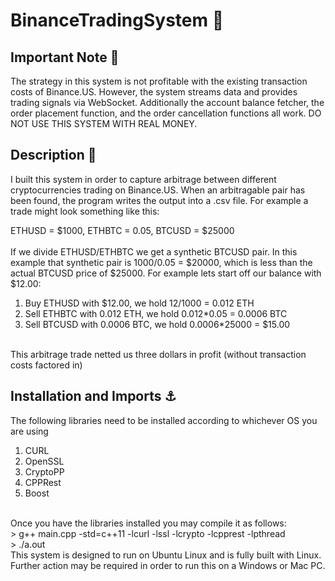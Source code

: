 # BinanceTradingSystem :game_die:

## Important Note :memo:
The strategy in this system is not profitable with the existing transaction costs of Binance.US. However, the system streams data and provides trading signals via WebSocket. Additionally the account balance fetcher, the order placement function, and the order cancellation functions all work. DO NOT USE THIS SYSTEM WITH REAL MONEY.

## Description :red_circle:
I built this system in order to capture arbitrage between different cryptocurrencies trading on Binance.US. When an arbitragable pair has been found, the program writes the output into a .csv file. For example a trade might look something like this:
<br/>

ETHUSD = $1000, ETHBTC = 0.05, BTCUSD = $25000
<br/>
<br/>
If we divide ETHUSD/ETHBTC we get a synthetic BTCUSD pair. In this example that synthetic pair is 1000/0.05 = $20000, which is less than the actual BTCUSD price of $25000. For example lets start off our balance with $12.00:
<br/>
1. Buy ETHUSD with $12.00, we hold 12/1000 = 0.012 ETH
2. Sell ETHBTC with 0.012 ETH, we hold 0.012*0.05 = 0.0006 BTC
3. Sell BTCUSD with 0.0006 BTC, we hold 0.0006*25000 = $15.00
<br/>
This arbitrage trade netted us three dollars in profit (without transaction costs factored in)

## Installation and Imports :anchor:
The following libraries need to be installed according to whichever OS you are using
<br/>
1. CURL
2. OpenSSL
3. CryptoPP
4. CPPRest
5. Boost
<br/>
Once you have the libraries installed you may compile it as follows:
<br/>
> g++ main.cpp -std=c++11 -lcurl -lssl -lcrypto -lcpprest -lpthread
<br/>
> ./a.out
<br/>
This system is designed to run on Ubuntu Linux and is fully built with Linux. Further action may be required in order to run this on a Windows or Mac PC.

